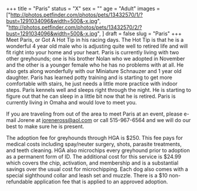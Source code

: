 +++
title = "Paris"
status = "X"
sex = ""
age = "Adult"
images = ["http://photos.petfinder.com/photos/pets/13432570/1/?bust=1291034096&width=500&-x.jpg",
"http://photos.petfinder.com/photos/pets/13432570/2/?bust=1291034096&width=500&-x.jpg",
]
draft = false
slug = "Paris"
+++
Meet Paris, or Got A Hot Tip in his racing days.  The Hot Tip is that he is a wonderful 4 year old male who is adjusting quite well to retired life and will fit right into your home and your heart.  Paris is currently living with two other greyhounds; one is his brother Nolan who we adopted in November and the other is a younger female who he has no problems with at all.  He also gets along wonderfully with our Miniature Schnauzer and 1 year old daughter.  Paris has learned potty training and is starting to get more comfortable with stairs, he just needs a little more practice with indoor steps.  Paris kennels well and sleeps right through the night.  He is starting to figure out that he can sleep in a little bit now that he is retired.  Paris is currently living in Omaha and would love to meet you.


  If you are traveling from out of the area to meet Paris at an event, please e-mail Jorene at joreneross@aol.com or call 515-967-6564 and we will do our best to make sure he is present.

The adoption fee for greyhounds through HGA is $250. This fee pays for medical costs including spay/neuter surgery, shots, parasite treatments, and teeth cleaning.  HGA also microchips every greyhound prior to adoption as a permanent form of ID.  The additional cost for this service is $24.99 which covers the chip, activation, and membership and is a substantial savings over the usual cost for microchipping.  Each dog also comes with a special sighthound collar and leash set and muzzle. There is a $10 non-refundable application fee that is applied to an approved adoption.
